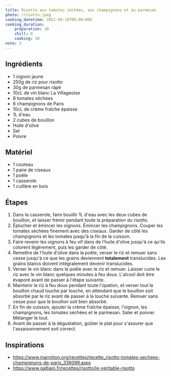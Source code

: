```yaml
---
title: Risotto aux tomates séchées, aux champignons et au parmesan
photo: /risotto.jpeg
cooking_datetime: 2022-09-19T00:00:00Z
cooking_duration:
    preparation: 30
    chill: 0
    cooking: 30
note: 3
---
```


## Ingrédients

- 1 oignon jaune
- 250g de riz pour risotto
- 30g de parmesan râpé
- 10cL de vin blanc La Villageoise
- 8 tomates séchées
- 6 champignons de Paris
- 10cL de crème fraîche épaisse
- 1L d'eau
- 2 cubes de bouillon
- Huile d'olive
- Sel
- Poivre

## Matériel

- 1 couteau
- 1 paire de ciseaux
- 1 poêle
- 1 casserole
- 1 cuillère en bois

## Étapes

1. Dans la casserole, faire bouillir 1L d'eau avec les deux cubes de bouillon, et laisser frémir pendant toute la préparation du risotto.
2. Éplucher et émincer les oignons. Émincer les champignons. Couper les tomates séchées finement avec des ciseaux. Garder de côté les champignons et les tomates jusqu'à la fin de la cuisson.
3. Faire revenir les oignons à feu vif dans de l'huile d'olive jusqu'à ce qu'ils colorent légèrement, puis les garder de côté.
4. Remettre de l'huile d'olive dans la poêle, verser le riz et remuer sans cesse jusqu'à ce que les grains deviennent **totalement** translucides. Les grains blancs doivent intégralement devenir translucides.
5. Verser le vin blanc dans la poêle avec le riz et remuer. Laisser cuire le riz avec le vin blanc quelques minutes à feu doux. L'alcool doit être évaporé avant de passer à l'étape suivante.
6. Maintenir le riz à feu doux pendant toute l'opation, et verser tout le bouillon chaud louche par louche, en attendant que le bouillon soit absorbé par le riz avant de passer à la louche suivante. Remuer sans cesse pour que le bouillon soit bien absorbé.
7. En fin de cuisson, ajouter la crème fraîche épaisse, l'oignon, les champignons, les tomates séchées et le parmesan. Saler et poivrer. Mélanger le tout.
8. Avant de passer à la dégustation, goûter le plat pour s'assurer que l'assaisonnement soit correct.

## Inspirations

- https://www.marmiton.org/recettes/recette_risotto-tomates-sechees-champignons-de-paris_336099.aspx
- https://www.galbani.fr/recettes/risotto/le-veritable-risotto
